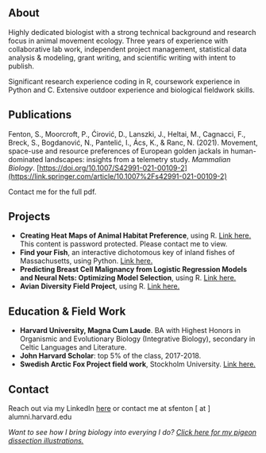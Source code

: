 ## About
Highly dedicated biologist with a strong technical background and research focus in animal movement ecology. Three years of experience with collaborative lab work, independent project management, statistical data analysis & modeling, grant writing, and scientific writing with intent to publish.

Significant research experience coding in R, coursework experience in Python and C. Extensive outdoor experience and biological fieldwork skills.

## Publications
Fenton, S., Moorcroft, P., Ćirović, D., Lanszki, J., Heltai, M., Cagnacci, F., Breck, S., Bogdanović, N., Pantelić, I., Ács, K., & Ranc, N. (2021). Movement, space-use and resource preferences of European golden jackals in human-dominated landscapes: insights from a telemetry study. _Mammalian Biology_.
[https://doi.org/10.1007/S42991-021-00109-2](https://link.springer.com/article/10.1007%2Fs42991-021-00109-2)

Contact me for the full pdf.

## Projects
- **Creating Heat Maps of Animal Habitat Preference**, using R. [Link here.](https://drive.google.com/file/d/1xhhtkLVB5gBajoDdUcCWQ1z-yNxtlT_F/view?usp=sharing) This content is password protected. Please contact me to view.
- **Find your Fish**, an interactive dichotomous key of inland fishes of Massachusetts, using Python. [Link here.](https://github.com/sfenton1214/find-your-fish)
- **Predicting Breast Cell Malignancy from Logistic Regression Models and Neural Nets: Optimizing Model Selection**, using R. [Link here.](https://drive.google.com/file/d/1SLBYL2yAd9rIIPcidHKwuGVzyoJBUXzN/view?usp=sharing)
- **Avian Diversity Field Project**, using R. [Link here.](https://drive.google.com/file/d/1OphhUZ7aRhP_LACuQUPMZBzbYSA2c-4K/view?usp=sharing)

## Education & Field Work
- **Harvard University, Magna Cum Laude**. BA with Highest Honors in Organismic and Evolutionary Biology (Integrative Biology), secondary in Celtic Languages and Literature.
- **John Harvard Scholar**: top 5% of the class, 2017-2018.
- **Swedish Arctic Fox Project field work**, Stockholm University. [Link here.](https://drive.google.com/file/d/1vS9y0qDHXqDgDnTmhXKgU7B60jG-eH_k/view?usp=sharing)

## Contact
Reach out via my LinkedIn [here](https://www.linkedin.com/in/skye-fenton) or contact me at sfenton [ at ] alumni.harvard.edu

_Want to see how I bring biology into everying I do? [Click here for my pigeon dissection illustrations.](https://drive.google.com/file/d/1k2d1MAInRbsByqsKFVlBWQCgxaXrYkNz/view?usp=sharing)_
